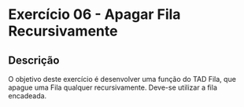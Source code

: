 # Exercício 06 - Apagar Fila Recursivamente
## Descrição
O objetivo deste exercício é desenvolver uma função do TAD Fila, que apague uma Fila
qualquer recursivamente. Deve-se utilizar a fila encadeada.
